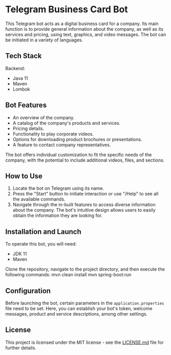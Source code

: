 # Telegram Business Card Bot
This Telegram bot acts as a digital business card for a company. 
Its main function is to provide general information about the company, as well as its services and pricing, 
using text, graphics, and video messages. The bot can be initiated in a variety of languages.

## Tech Stack
Backend:
- Java 11
- Maven
- Lombok

## Bot Features
- An overview of the company.
- A catalog of the company's products and services.
- Pricing details.
- Functionality to play corporate videos.
- Options for downloading product brochures or presentations.
- A feature to contact company representatives.
  
The bot offers individual customization to fit the specific needs of the company, with the potential to include additional videos, files, and sections.

## How to Use
1. Locate the bot on Telegram using its name.
2. Press the "Start" button to initiate interaction or use "/Help" to see all the available commands.
3. Navigate through the in-built features to access diverse information about the company.
   The bot's intuitive design allows users to easily obtain the information they are looking for.

## Installation and Launch
To operate this bot, you will need:
- JDK 11
- Maven
  
Clone the repository, navigate to the project directory, and then execute the following commands:
  mvn clean install
  mvn spring-boot:run

## Configuration
Before launching the bot, certain parameters in the `application.properties` file need to be set. Here, you can establish your bot's token, welcome messages, product and service descriptions, among other settings.

## License
This project is licensed under the MIT license - see the [LICENSE.md](LICENSE.md) file for further details.